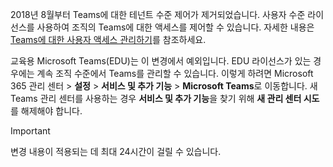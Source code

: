  2018년 8월부터 Teams에 대한 테넌트 수준 제어가 제거되었습니다. 사용자 수준 라이선스를 사용하여 조직의 Teams에 대한 액세스를 제어할 수 있습니다. 자세한 내용은 [Teams에 대한 사용자 액세스 관리하기](../user-access.md)를 참조하세요.

교육용 Microsoft Teams(EDU)는 이 변경에서 예외입니다. EDU 라이선스가 있는 경우에는 계속 조직 수준에서 Teams를 관리할 수 있습니다. 이렇게 하려면 Microsoft 365 관리 센터 > **설정** > **서비스 및 추가 기능** > **Microsoft Teams**로 이동합니다. 새 Teams 관리 센터를 사용하는 경우 **서비스 및 추가 기능**을 찾기 위해 **새 관리 센터 시도**를 해제해야 합니다. 

> [!IMPORTANT]
> 변경 내용이 적용되는 데 최대 24시간이 걸릴 수 있습니다. 
